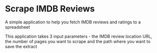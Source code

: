 # Scrape IMDB Reviews
 A simple application to help you fetch IMDB reviews and ratings to a spreadsheet

 This application takes 3 input parameters - the IMDB review location URL, the number of pages you want to scrape and the path where you want to save the extract  
